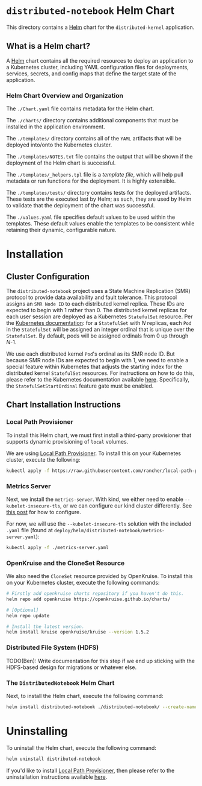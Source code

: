 # `distributed-notebook` Helm Chart
This directory contains a [Helm](https://helm.sh/) chart for the `distributed-kernel` application. 

## What is a Helm chart?
A [Helm](https://helm.sh/) chart contains all the required resources to deploy an application to a Kubernetes cluster, including YAML configuration files for deployments, services, secrets, and config maps that define the target state of the application.

### Helm Chart Overview and Organization
The `./Chart.yaml` file contains metadata for the Helm chart.

The `./charts/` directory contains additional components that must be installed in the application environment. 

The `./templates/` directory contains all of the `YAML` artifacts that will be deployed into/onto the Kubernetes cluster. 

The `./templates/NOTES.txt` file contains the output that will be shown if the deployment of the Helm chart is successful.

The `./templates/_helpers.tpl` file is a _template file_, which will help pull metadata or run functions for the deployment. It is highly extensible. 

The `./templates/tests/` directory contains tests for the deployed artifacts. These tests are the executed last by Helm; as such, they are used by Helm to validate that the deployment of the chart was successful.

The `./values.yaml` file specifies default values to be used within the templates. These default values enable the templates to be consistent while retaining their dynamic, configurable nature. 

# Installation

## Cluster Configuration
The `distributed-notebook` project uses a State Machine Replication (SMR) protocol to provide data availability and fault tolerance. This protocol assigns an `SMR Node ID` to each distributed kernel replica. These IDs are expected to begin with 1 rather than 0. The distributed kernel replicas for each user session are deployed as a Kubernetes `StatefulSet` resource. Per the [Kubernetes documentation](https://kubernetes.io/docs/concepts/workloads/controllers/statefulset/): for a `StatefulSet` with _N_ replicas, each `Pod` in the `StatefulSet` will be assigned an integer ordinal that is unique over the `StatefulSet`. By default, pods will be assigned ordinals from 0 up through _N_-1.

We use each distributed kernel `Pod`'s ordinal as its SMR node ID. But because SMR node IDs are expected to begin with 1, we need to enable a special feature within Kubernetes that adjusts the starting index for the distributed kernel `StatefulSet` resources. For instructions on how to do this, please refer to the Kubernetes documentation available [here](https://kubernetes.io/docs/concepts/workloads/controllers/statefulset/#start-ordinal). Specifically, the `StatefulSetStartOrdinal` feature gate must be enabled. 

## Chart Installation Instructions

### Local Path Provisioner

To install this Helm chart, we must first install a third-party provisioner that supports dynamic provisioning of `local` volumes. 

We are using [Local Path Provisioner](https://github.com/rancher/local-path-provisioner/tree/master). To install this on your Kubernetes cluster, execute the following:
``` sh
kubectl apply -f https://raw.githubusercontent.com/rancher/local-path-provisioner/v0.0.26/deploy/local-path-storage.yaml
```

### Metrics Server

Next, we install the `metrics-server`. With kind, we either need to enable `--kubelet-insecure-tls`, or we can configure our kind cluster differently. See [this post](https://www.zeng.dev/post/2023-kubeadm-enable-kubelet-serving-certs/) for how to configure.

For now, we will use the `--kubelet-insecure-tls` solution with the included `.yaml` file (found at `deploy/helm/distributed-notebook/metrics-server.yaml`):
``` sh
kubectl apply -f ./metrics-server.yaml
```

### OpenKruise and the CloneSet Resource

We also need the `CloneSet` resource provided by OpenKruise. To install this on your Kubernetes cluster, execute the following commands:
``` sh
# Firstly add openkruise charts repository if you haven't do this.
helm repo add openkruise https://openkruise.github.io/charts/

# [Optional]
helm repo update

# Install the latest version.
helm install kruise openkruise/kruise --version 1.5.2
```

### Distributed File System (HDFS)

TODO(Ben): Write documentation for this step if we end up sticking with the HDFS-based design for migrations or whatever else.

### The `DistributedNotebook` Helm Chart

Next, to install the Helm chart, execute the following command:
``` sh
helm install distributed-notebook ./distributed-notebook/ --create-namespace
```

# Uninstalling

To uninstall the Helm chart, execute the following command:
``` sh
helm uninstall distributed-notebook
```

If you'd like to install [Local Path Provisioner](https://github.com/rancher/local-path-provisioner/tree/master), then please refer to the uninstallation instructions available [here](https://github.com/rancher/local-path-provisioner/tree/master).